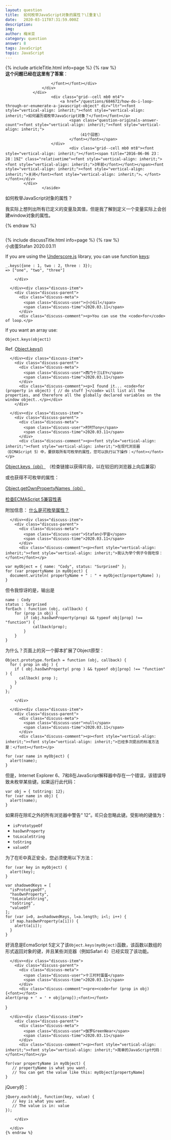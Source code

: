 ```yaml
---
layout: question
title:  如何枚举JavaScript对象的属性？\[重复\]
date:   2020-03-11T07:31:59.000Z
description:                                                                          ...
img: 
author: 梅米亚
category: question
answer: 8
tags: JavaScript
topic: JavaScript
---
```

<div class="article-root">
  <div class="article">
    {% include articleTitle.html info=page %}
    {% raw %}
    <div class="article-content"><aside class="s-notice s-notice__info js-post-notice mb16" aria-hidden="false" role="status">
            <div class="grid fd-column fw-nowrap"> 
                <div class="grid fw-nowrap">
                    <div class="grid--cell fl1 lh-lg">
                        <div class="grid--cell fl1 lh-lg">
                            <b><font style="vertical-align: inherit;"><font style="vertical-align: inherit;">这个问题已经在这里有了答案</font></font></b><font style="vertical-align: inherit;"><font style="vertical-align: inherit;">：
                            
                        </font></font></div>
                    </div>
                </div>
                        <div class="grid--cell mb0 mt4">
                            <a href="/questions/684672/how-do-i-loop-through-or-enumerate-a-javascript-object" dir="ltr"><font style="vertical-align: inherit;"><font style="vertical-align: inherit;">如何遍历或枚举JavaScript对象？</font></font></a>
                                <span class="question-originals-answer-count"><font style="vertical-align: inherit;"><font style="vertical-align: inherit;">
                                    （41个回答）
                                </font></font></span>
                        </div>
                                <div class="grid--cell mb0 mt8"><font style="vertical-align: inherit;"></font><span title="2016-06-06 23：28：19Z" class="relativetime"><font style="vertical-align: inherit;"><font style="vertical-align: inherit;">3年前</font></font></span><font style="vertical-align: inherit;"><font style="vertical-align: inherit;">关闭</font><font style="vertical-align: inherit;">。</font></font></div>
            </div>
                    </aside>
<p><font style="vertical-align: inherit;"><font style="vertical-align: inherit;">如何枚举JavaScript对象的属性？</font></font></p>

<p><font style="vertical-align: inherit;"><font style="vertical-align: inherit;">我实际上想列出所有已定义的变量及其值，但是我了解到定义一个变量实际上会创建window对象的属性。</font></font></p></div>
    {% endraw %}
  </div>
  <p style="height: 0;width:0;overflow: hidden;"> 第734篇《如何枚举JavaScript对象的属性？[重复]》来自Winter(https://github.com/aiyld/aiyld.github.io)的站点</p>
  <div class="discuss-wrapper">
    {% include discussTitle.html info=page %}
    {% raw %}
    <div class="discuss-item">
        <div class="discuss-parent">
          <div class="discuss-meta">
            <span class="discuss-user">小卤蛋Stafan</span>
            <span class="discuss-time">2020.03.11</span>
          </div>
          <div class="discuss-comment"><p>If you are using the <a href="https://en.wikipedia.org/wiki/Underscore.js" rel="nofollow">Underscore.js</a> library, you can use function <a href="http://underscorejs.org/#keys" rel="nofollow" title="键">keys</a>:</p>

<pre><code>_.keys({one : 1, two : 2, three : 3});<font></font>
=&gt; ["one", "two", "three"]<font></font>
</code></pre></div>
        </div>
        
      </div><div class="discuss-item">
        <div class="discuss-parent">
          <div class="discuss-meta">
            <span class="discuss-user">小小Gil</span>
            <span class="discuss-time">2020.03.11</span>
          </div>
          <div class="discuss-comment"><p>You can use the <code>for</code> of loop.</p>

<p>If you want an array use: </p>

<p><code>Object.keys(object1)</code></p>

<p>Ref. <a href="https://developer.mozilla.org/en-US/docs/Web/JavaScript/Reference/Global_Objects/Object/keys" rel="noreferrer">Object.keys()</a></p></div>
        </div>
        
      </div><div class="discuss-item">
        <div class="discuss-parent">
          <div class="discuss-meta">
            <span class="discuss-user">西门十三LEY</span>
            <span class="discuss-time">2020.03.11</span>
          </div>
          <div class="discuss-comment"><p>I found it... <code>for (property in object) { // do stuff }</code> will list all the properties, and therefore all the globally declared variables on the window object..</p></div>
        </div>
        
      </div><div class="discuss-item">
        <div class="discuss-parent">
          <div class="discuss-meta">
            <span class="discuss-user">村村Tony</span>
            <span class="discuss-time">2020.03.11</span>
          </div>
          <div class="discuss-comment"><p><font style="vertical-align: inherit;"><font style="vertical-align: inherit;">在现代浏览器（ECMAScript 5）中，要获取所有可枚举的属性，您可以执行以下操作：</font></font></p>

<p><a href="https://developer.mozilla.org/en-US/docs/Web/JavaScript/Reference/Global_Objects/Object/keys" rel="noreferrer"><font style="vertical-align: inherit;"><font style="vertical-align: inherit;">Object.keys（obj）</font></font></a><font style="vertical-align: inherit;"><font style="vertical-align: inherit;"> 
（检查链接以获得片段，以在较旧的浏览器上向后兼容）</font></font></p>

<p><font style="vertical-align: inherit;"><font style="vertical-align: inherit;">或也获得不可枚举的属性：</font></font></p>

<p><a href="https://developer.mozilla.org/en-US/docs/Web/JavaScript/Reference/Global_Objects/Object/getOwnPropertyNames" rel="noreferrer"><font style="vertical-align: inherit;"><font style="vertical-align: inherit;">Object.getOwnPropertyNames（obj）</font></font></a></p>

<p><a href="http://kangax.github.io/es5-compat-table/" rel="noreferrer"><font style="vertical-align: inherit;"><font style="vertical-align: inherit;">检查ECMAScript 5兼容性表</font></font></a></p>

<p><font style="vertical-align: inherit;"><font style="vertical-align: inherit;">附加信息：
 </font></font><a href="https://developer.mozilla.org/en-US/docs/Web/JavaScript/Reference/Global_Objects/Object/defineProperty#Enumerable_attribute" rel="noreferrer"><font style="vertical-align: inherit;"><font style="vertical-align: inherit;">什么是可枚举属性？</font></font></a></p></div>
        </div>
        
      </div><div class="discuss-item">
        <div class="discuss-parent">
          <div class="discuss-meta">
            <span class="discuss-user">Stafan小宇宙</span>
            <span class="discuss-time">2020.03.11</span>
          </div>
          <div class="discuss-comment"><p><font style="vertical-align: inherit;"><font style="vertical-align: inherit;">我认为举个例子令我吃惊：</font></font></p>

<pre><code>var myObject = { name: "Cody", status: "Surprised" };<font></font>
for (var propertyName in myObject) {<font></font>
  document.writeln( propertyName + " : " + myObject[propertyName] );<font></font>
}<font></font>
</code></pre>

<p><font style="vertical-align: inherit;"><font style="vertical-align: inherit;">但令我惊讶的是，输出是</font></font></p>

<pre><code>name : Cody<font></font>
status : Surprised<font></font>
forEach : function (obj, callback) {<font></font>
    for (prop in obj) {<font></font>
        if (obj.hasOwnProperty(prop) &amp;&amp; typeof obj[prop] !== "function") {<font></font>
            callback(prop);<font></font>
        }<font></font>
    }<font></font>
}<font></font>
</code></pre>

<p><font style="vertical-align: inherit;"><font style="vertical-align: inherit;">为什么？</font><font style="vertical-align: inherit;">页面上的另一个脚本扩展了Object原型：</font></font></p>

<pre><code>Object.prototype.forEach = function (obj, callback) {<font></font>
  for ( prop in obj ) {<font></font>
    if ( obj.hasOwnProperty( prop ) &amp;&amp; typeof obj[prop] !== "function" ) {<font></font>
      callback( prop );<font></font>
    }<font></font>
  }<font></font>
};<font></font>
</code></pre></div>
        </div>
        
      </div><div class="discuss-item">
        <div class="discuss-parent">
          <div class="discuss-meta">
            <span class="discuss-user">null</span>
            <span class="discuss-time">2020.03.11</span>
          </div>
          <div class="discuss-comment"><p><font style="vertical-align: inherit;"><font style="vertical-align: inherit;">已经多次提出的标准方法是：</font></font></p>

<pre><code>for (var name in myObject) {<font></font>
  alert(name);<font></font>
}<font></font>
</code></pre>

<p><font style="vertical-align: inherit;"><font style="vertical-align: inherit;">但是，Internet Explorer 6、7和8在JavaScript解释器中存在一个错误，该错误导致未枚举某些键。</font><font style="vertical-align: inherit;">如果运行此代码：</font></font></p>

<pre><code>var obj = { toString: 12};<font></font>
for (var name in obj) {<font></font>
  alert(name);<font></font>
}<font></font>
</code></pre>

<p><font style="vertical-align: inherit;"><font style="vertical-align: inherit;">如果将在除IE之外的所有浏览器中警告“ 12”。</font><font style="vertical-align: inherit;">IE只会忽略此键。</font><font style="vertical-align: inherit;">受影响的键值为：</font></font></p>

<ul>
<li><code>isPrototypeOf</code></li>
<li><code>hasOwnProperty</code></li>
<li><code>toLocaleString</code></li>
<li><code>toString</code></li>
<li><code>valueOf</code></li>
</ul>

<p><font style="vertical-align: inherit;"><font style="vertical-align: inherit;">为了在IE中真正安全，您必须使用以下方法：</font></font></p>

<pre><code>for (var key in myObject) {<font></font>
  alert(key);<font></font>
}<font></font>
<font></font>
var shadowedKeys = [<font></font>
  "isPrototypeOf",<font></font>
  "hasOwnProperty",<font></font>
  "toLocaleString",<font></font>
  "toString",<font></font>
  "valueOf"<font></font>
];<font></font>
for (var i=0, a=shadowedKeys, l=a.length; i&lt;l; i++) {<font></font>
  if map.hasOwnProperty(a[i])) {<font></font>
    alert(a[i]);<font></font>
  }<font></font>
}<font></font>
</code></pre>

<p><font style="vertical-align: inherit;"><font style="vertical-align: inherit;">好消息是EcmaScript 5定义了该</font></font><code>Object.keys(myObject)</code><font style="vertical-align: inherit;"><font style="vertical-align: inherit;">函数，该函数以数组的形式返回对象的键，并且某些浏览器（例如Safari 4）已经实现了该功能。</font></font></p></div>
        </div>
        
      </div><div class="discuss-item">
        <div class="discuss-parent">
          <div class="discuss-meta">
            <span class="discuss-user">十三村村蛋蛋</span>
            <span class="discuss-time">2020.03.11</span>
          </div>
          <div class="discuss-comment"><pre><code>for (prop in obj) {<font></font>
    alert(prop + ' = ' + obj[prop]);<font></font>
}<font></font>
</code></pre></div>
        </div>
        
      </div><div class="discuss-item">
        <div class="discuss-parent">
          <div class="discuss-meta">
            <span class="discuss-user">伽罗GreenNear</span>
            <span class="discuss-time">2020.03.11</span>
          </div>
          <div class="discuss-comment"><p><font style="vertical-align: inherit;"><font style="vertical-align: inherit;">简单的JavaScript代码：</font></font></p>

<pre><code>for(var propertyName in myObject) {<font></font>
   // propertyName is what you want.<font></font>
   // You can get the value like this: myObject[propertyName]<font></font>
}<font></font>
</code></pre>

<p><font style="vertical-align: inherit;"><font style="vertical-align: inherit;">jQuery的：</font></font></p>

<pre><code>jQuery.each(obj, function(key, value) {<font></font>
   // key is what you want.<font></font>
   // The value is in: value<font></font>
});<font></font>
</code></pre></div>
        </div>
        
      </div>
    {% endraw %}
  </div>
<div>
